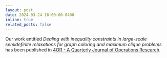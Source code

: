 ```yaml
---
layout: post
date: 2024-03-24 16:00:00-0400
inline: true
related_posts: false
---
```


Our work entitled _Dealing with inequality constraints in large-scale semidefinite relaxations for graph coloring and maximum clique problems_ has been published in [4OR - A Quarterly Journal of Operations Research](https://doi.org/10.1007/s10288-024-00569-5).
